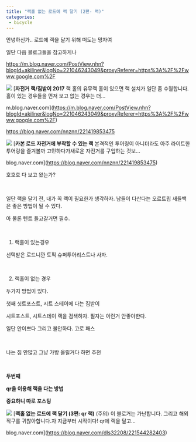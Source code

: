 ```yaml
---
title: "랙홀 없는 로드에 랙 달기 (2편- 랙)"
categories:
 - bicycle
---
```








안녕하신가.. 로드에 랙을 달기 위해 떠도는 망자여

일단 다음 블로그들을 참고하게나

<https://m.blog.naver.com/PostView.nhn?blogId=akiliner&logNo=221046243049&proxyReferer=https%3A%2F%2Fwww.google.com%2F>




 



[![](https://dthumb-phinf.pstatic.net/?src=%22https%3A%2F%2Fblogthumb.pstatic.net%2FMjAxNzA3MjJfMTI0%2FMDAxNTAwNjg4NDk3MDI5._R2NxbuOwnwXJRKz3A0QB6lMjOjS1yC5tGsxQ6zfLGgg.ge5sgpLNhfvSTegU75d7pNIU2jTM9MUTOd0Jb3kKYN4g.JPEG.akiliner%2FIMG_8595.jpg%3Ftype%3Dw2%22&type=ff500_300)](https://m.blog.naver.com/PostView.nhn?blogId=akiliner&logNo=221046243049&proxyReferer=https%3A%2F%2Fwww.google.com%2F)
[**자전거 랙/짐받이 2017**
랙 홀의 유무랙 홀이 있으면 랙 설치가 일단 좀 수월합니다. 홀이 있는 경우들을 먼저 보고 없는 경우는 더...


m.blog.naver.com](https://m.blog.naver.com/PostView.nhn?blogId=akiliner&logNo=221046243049&proxyReferer=https%3A%2F%2Fwww.google.com%2F)




 


<https://blog.naver.com/nnznn/221419853475>




 



[![](https://dthumb-phinf.pstatic.net/?src=%22https%3A%2F%2Fblogthumb.pstatic.net%2FMjAxODEyMTVfMjk0%2FMDAxNTQ0ODU4Mzk4ODQ1.WlAoz086r28DjCosdVI9YYsakVvM2Pmecn8Dm5EXFp8g.NMzwPCwmQ1I6W491irANCBIAeqqHvC0b6_15FdOqCmEg.JPEG.nnznn%2F41E9G0CE%252BOL.jpg%3Ftype%3Dw2%22&type=ff500_300)](https://blog.naver.com/nnznn/221419853475)
[**카본 로드 자전거에 부착할 수 있는 랙**
본격적인 투어링이 아니더라도 아주 라이트한 투어링을 즐겨볼까 고민하다가새로운 자전거를 구입하는 것보...


blog.naver.com](https://blog.naver.com/nnznn/221419853475)




 


호호호 다 보고 왔는가?

​

일단 랙을 달기 전, 내가 꼭 랙이 필요한가 생각하자. 남들이 다산다는 오르트립 새들백은 좋은 방법이 될 수 있다.

아 물론 텐트 들고갈거면 필수.

​

1. 랙홀이 있는경우

선택받은 로드니깐 토픽 슈퍼투어리스트나 사자.

​

2. 랙홀이 없는 경우

두가지 방법이 있다.

첫째 싯트포스트, 시트 스테이에 다는 짐받이

시트포스트, 시트스테이 랙을 검색하자. 필자는 이런거 안좋아한다.

일단 안이쁘다 그리고 불안하다. 고로 패스

​

나는 짐 안많고 그냥 가방 올릴거다 하면 추천

​

**두번째**

**qr을 이용해 랙을 다는 방법** 

**중요하니 따로 포스팅**




 



[![](https://dthumb-phinf.pstatic.net/?src=%22https%3A%2F%2Fblogthumb.pstatic.net%2FMjAxOTA1MjNfMjA4%2FMDAxNTU4NTM3OTYxMTY3._bbsepAqiLEiSwNV_NL0s_NmJPLi1aihdGmGnlS5FKsg.wgV0miWkSrK6N5s90dtp1GzVAK6WHGzA_dIyrp7yAmgg.PNG.dls32208%2Fimage.png%3Ftype%3Dw2%22&type=ff500_300)](https://blog.naver.com/dls32208/221544282403)
[**랙홀 없는 로드에 랙 달기 (3편: qr 랙)**
(주의) 이 블로거는 가난합니다. 그리고 해외직구를 귀찮아합니다.​자 지금부터 시작이다! qr에 랙을 달고...


blog.naver.com](https://blog.naver.com/dls32208/221544282403)




 


​




 

